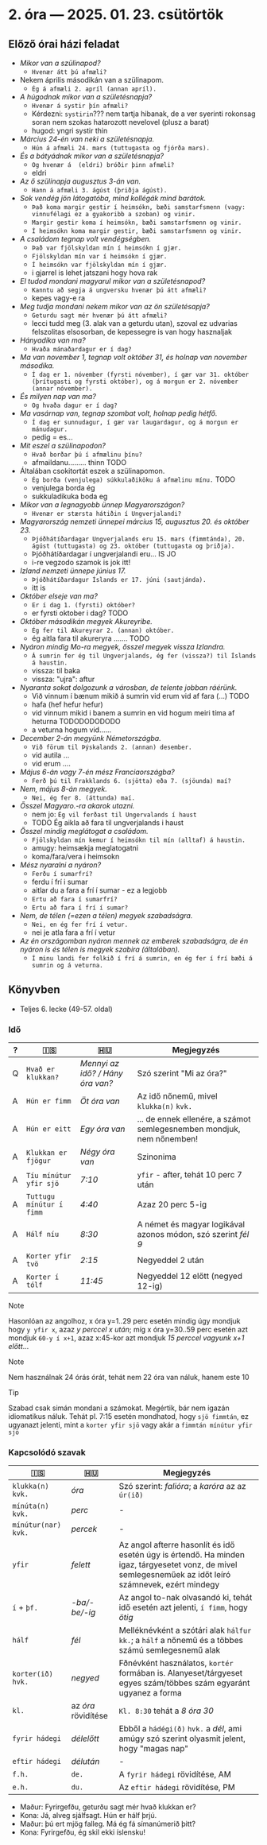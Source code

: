 # 2. óra — 2025. 01. 23. csütörtök

## Előző órai házi feladat

* _Mikor van a szülinapod?_
  * `Hvenær átt þú afmæli?`
* Nekem április másodikán van a szülinapom.
  * `Ég á afmæli 2. apríl (annan apríl).`
* _A húgodnak mikor van a születésnapja?_
  * `Hvenær á systir þín afmæli?`
  * Kérdezni: `systirin`??? nem tartja hibanak, de a ver syerinti rokonsag soran nem szokas hatarozott nevelovel (plusz a barat)
  * hugod: yngri systir thin
* _Március 24-én van neki a születésnapja._
  * `Hún á afmæli 24. mars (tuttugasta og fjórða mars).`
* _És a bátyádnak mikor van a születésnapja?_
  * `Og hvenær á  (eldri) bróðir þinn afmæli?`
  * eldri
* _Az ő szülinapja augusztus 3-án van._
  * `Hann á afmæli 3. ágúst (þriðja ágúst).`
* _Sok vendég jön látogatóba, mind kollégák mind barátok._
  * `Það koma margir gestir í heimsókn, bæði samstarfsmenn (vagy: vinnufélagi ez a gyakoribb a szoban) og vinir.`
  * `Margir gestir koma í heimsókn, bæði samstarfsmenn og vinir.`
  * `Í heimsókn koma margir gestir, bæði samstarfsmenn og vinir.`
* _A családom tegnap volt vendégségben._
  * `Það var fjölskyldan mín í heimsókn í gjær.`
  * `Fjölskyldan mín var í heimsókn í gjær.`
  * `Í heimsókn var fjölskyldan mín í gjær.`
  * i gjarrel is lehet jatszani hogy hova rak
* _El tudod mondani magyarul mikor van a születésnapod?_
  * `Kanntu að segja á ungversku hvenær þú átt afmæli?`
  * kepes vagy-e ra
* _Meg tudja mondani nekem mikor van az ön születésapja?_
  * `Geturdu sagt mér hvenær þú átt afmæli?`
  * lecci tudd meg (3. alak van a geturdu utan), szoval ez udvarias felszolitas elsosorban, de kepessegre is van hogy hasznaljak
* _Hányadika van ma?_
  * `Hvaða mánaðardagur er í dag?`
* _Ma van november 1, tegnap volt október 31, és holnap van november másodika._
  * `Í dag er 1. nóvember (fyrsti nóvember), í gær var 31. október (þrítugasti og fyrsti október), og á morgun er 2. nóvember (annar nóvember).`
* _És milyen nap van ma?_
  * `Og hvaða dagur er í dag?`
* _Ma vasárnap van, tegnap szombat volt, holnap pedig hétfő._
  * `Í dag er sunnudagur, í gær var laugardagur, og á morgun er mánudagur.`
  * pedig = es...
* _Mit eszel a szülinapodon?_
  * `Hvað borðar þú í afmælinu þínu?`
  * afmaildanu......... thinn TODO
* Általában csokitortát eszek a szülinapomon.
  * `Ég borða (venjulega) súkkulaðiköku á afmælinu mínu.` TODO
  * venjulega borda ég
  * sukkuladikuka boda eg
* _Mikor van a legnagyobb ünnep Magyarországon?_
  * `Hvenær er stærsta hátiðin í Ungverjalandi?`
* _Magyarország nemzeti ünnepei március 15, augusztus 20. és október 23._
  * `Þjóðhátíðardagar Ungverjalands eru 15. mars (fimmtánda), 20. ágúst (tuttugasta) og 23. október (tuttugasta og þriðja).`
  * Þjóðhátíðardagar í ungverjalandi eru... IS JO
  * i-re vegzodo szamok is jok itt!
* _Izland nemzeti ünnepe június 17._
  * `Þjóðhátíðardagur Íslands er 17. júni (sautjánda).`
  * itt is
* _Október elseje van ma?_
  * `Er í dag 1. (fyrsti) október?`
  * er fyrsti oktober i dag? TODO
* _Október másodikán megyek Akureyribe._
  * `Ég fer til Akureyrar 2. (annan) október.`
  * ég aitla fara til akureryra ....... TODO
* _Nyáron mindig Mo-ra megyek, ősszel megyek vissza Izlandra._
  * `Á sumrin fer ég til Ungverjalands, ég fer (vissza?) til Íslands á haustin.`
  * vissza: til baka
  * vissza: "ujra": aftur
* _Nyaranta sokat dolgozunk a városban, de telente jobban ráérünk._
  * Við vinnum í bænum mikið á sumrin vid erum vid af fara (...) TODO
  * hafa (hef hefur hefur)
  * vid vinnum mikid i banem a sumrin en vid hogum meiri tíma af heturna TODODODODODO
  * a veturna hogum vid......
* _December 2-án megyünk Németországba._
  * `Við förum til Þýskalands 2. (annan) desember.`
  * vid autila ...
  * vid erum ....
* _Május 6-án vagy 7-én mész Franciaországba?_
  * `Ferð þú til Frakklands 6. (sjötta) eða 7. (sjöunda) maí?`
* _Nem, május 8-án megyek._
  * `Nei, ég fer 8. (áttunda) maí.`
* _Ősszel Magyaro.-ra akarok utazni._
  * nem jo: `Ég vil ferðast til Ungervalands í haust`
  * TODO Ég aikla að fara til ungverjalands i haust
* _Ősszel mindig meglátogat a családom._
  * `Fjölskyldan mín kemur í heimsókn til mín (alltaf) á haustin.`
  * amugy: heimsækja meglatogatni
  * koma/fara/vera i heimsokn
* _Mész nyaralni a nyáron?_
  * `Ferðu í sumarfrí?`
  * ferdu í frí i sumar
  * aitlar du a fara a frí í sumar - ez a legjobb
  * `Ertu að fara í sumarfrí?`
  * `Ertu að fara í frí í sumar?`
* _Nem, de télen (=ezen a télen) megyek szabadságra._
  * `Nei, en ég fer frí í vetur.`
  * nei je atla fara a frí í vetur
* _Az én országomban nyáron mennek az emberek szabadságra, de én nyáron is és télen is megyek szabira (általában)._
  * `Í minu landi fer folkið í frí á sumrin, en ég fer í frí bæði á sumrin og á veturna.`



## Könyvben

* Teljes 6. lecke (49-57. oldal)

### Idő
| ? | 🇮🇸                       | 🇭🇺                               | Megjegyzés                                                            |
|---|--------------------------|----------------------------------|-----------------------------------------------------------------------|
| Q | `Hvað er klukkan?`       | _Mennyi az idő? / Hány óra van?_ | Szó szerint "Mi az óra?"                                              |
| A | `Hún er fimm`            | _Öt óra van_                     | Az idő nőnemű, mivel `klukka(n)` `kvk.`                               |
| A | `Hún er eitt`            | _Egy óra van_                    | ... de ennek ellenére, a számot semlegesnemben mondjuk, nem nőnemben! |
| A | `Klukkan er fjögur`      | _Négy óra van_                   | Szinonima                                                             |
| A | `Tíu mínútur yfir sjö`   | _7:10_                           | `yfir` - after, tehát 10 perc 7 után                                  |
| A | `Tuttugu mínútur í fimm` | _4:40_                           | Azaz 20 perc 5-ig                                                     |
| A | `Hálf níu`               | _8:30_                           | A német és magyar logikával azonos módon, szó szerint _fél 9_         |
| A | `Korter yfir tvö`        | _2:15_                           | Negyeddel 2 után                                                      |
| A | `Korter í tólf`          | _11:45_                          | Negyeddel 12 előtt (negyed 12-ig)                                     |

> [!NOTE]
> Hasonlóan az angolhoz, x óra y=1..29 perc esetén mindig úgy mondjuk hogy `y yfir x`, azaz _y perccel x után_; míg x óra y=30..59 perc esetén azt mondjuk `60-y í x+1`, azaz x:45-kor azt mondjuk _15 perccel vagyunk x+1 előtt_...

> [!NOTE]
> Nem használnak 24 órás órát, tehát nem 22 óra van náluk, hanem este 10

> [!TIP]
> Szabad csak simán mondani a számokat. Megértik, bár nem igazán idiomatikus náluk. Tehát pl. 7:15 esetén mondhatod, hogy `sjö fimmtán`, ez ugyanazt jelenti, mint a `korter yfir sjö` vagy akár a `fimmtán mínútur yfir sjö`

### Kapcsolódó szavak

| 🇮🇸                    | 🇭🇺                  | Megjegyzés                                                                                                                                               |
|-----------------------|---------------------|----------------------------------------------------------------------------------------------------------------------------------------------------------|
| `klukka(n)` `kvk.`    | _óra_               | Szó szerint: _falióra_; a _karóra_ az az `úr(ið)`                                                                                                        |
| `mínúta(n)` `kvk.`    | _perc_              | -                                                                                                                                                        |
| `mínútur(nar)` `kvk.` | _percek_            | -                                                                                                                                                        |
| `yfir`                | _felett_            | Az angol afterre hasonlít és idő esetén úgy is értendő. Ha minden igaz, tárgyesetet vonz, de mivel semlegesneműek az időt leíró számnevek, ezért mindegy |
| `í` + `þf.`           | _-ba/-be/-ig_       | Az angol to-nak olvasandó ki, tehát idő esetén azt jelenti, `í fimm`, hogy _ötig_                                                                        |
| `hálf`                | _fél_               | Melléknévként a szótári alak `hálfur` `kk.`; a `hálf` a nőnemű és a többes számú semlegesnemű alak                                                       |
| `korter(ið)` `hvk.`   | _negyed_            | Fðnévként használatos, `kortér` formában is. Alanyeset/tárgyeset egyes szám/többes szám egyaránt ugyanez a forma                                         |
| `kl.`                 | az _óra_ rövidítése | `Kl. 8:30` tehát a _8 óra 30_                                                                                                                            |
| `fyrir hádegi`        | _délelőtt_          | Ebből a `hádégi(ð)` `hvk.` a _dél_, ami amúgy szó szerint olyasmit jelent, hogy "magas nap"                                                              |
| `eftir hádegi`        | _délután_           | -                                                                                                                                                        |
| `f.h.`                | `de.`               | A `fyrir hádegi` rövidítése, AM                                                                                                                          |
| `e.h.`                | `du.`               | Az `eftir hádegi` rövidítése, PM                                                                                                                         |


- Maður: Fyrirgefðu, geturðu sagt mér hvað klukkan er?
- Kona: Já, alveg sjálfsagt. Hún er hálf þrjú.
- Maður: þú ert mjög falleg. Má ég fá símanúmerið þitt?
- Kona: Fyrirgefðu, ég skil ekki íslensku!


